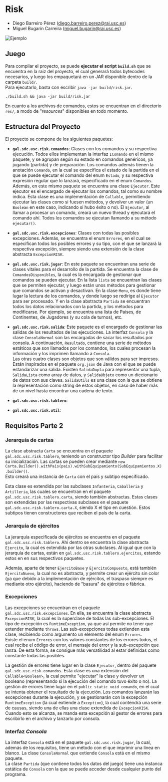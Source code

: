 # Risk

- Diego Barreiro Pérez ([diego.barreiro.perez@rai.usc.es](mailto:diego.barreiro.perez@rai.usc.es))
- Miguel Bugarín Carreira ([miguel.bugarin@rai.usc.es](mailto:miguel.bugarin@rai.usc.es))

![Ejemplo](https://i.imgur.com/wXqjwl2.png)

## Juego

Para compilar el proyecto, se puede **ejecutar el script `build.sh`** que se encuentra en la raiz del proyecto, el cual
generará todos bytecodes necesarios, y luego los empaquetará en un JAR disponible dentro de la carpeta `build/`.  
Para ejecutarlo, basta con escribir `java -jar build/risk.jar`.

```
./build.sh && java -jar build/risk.jar
```

En cuanto a los archivos de comandos, estos se encuentran en el directorio `res/`, a modo de "_resources_" disponibles
en todo momento.

## Estructura del Proyecto

El proyecto se compone de los siguientes paquetes:

* **`gal.sdc.usc.risk.comandos`**: Clases con los comandos y su respectiva ejecución. Todos ellos implementan la interfaz
`IComando` en el mismo paquete, y se agrupan según su estado en comandos genéricos, ya jugando (partida) y de
preparación. Los comandos además tienen la anotación `Comando`, en la cual se especifica el estado de la partida en el
que se puede ejecutar el comando del enum `Estado`, y su respectiva expresión regular que lo lanzará, especificado en
el enum `Comandos`.  
Además, en este mismo paquete se encuentra una clase `Ejecutor`. Este ejecutor es el encargado de ejecutar los comandos,
tal como su nombre indica. Esta clase es una implementación de `Callable`, permitiendo ejecutar las clases como si
fuesen métodos, y devolver un valor (un `Boolean` en este caso, indicando si hubo éxito o no). El `Ejecutor`, al llamar
a procesar un comando, creará un nuevo thread y ejecutará el comando ahí. Todos los comandos se ejecutan llamando a su
método `ejecutar()`.

* **`gal.sdc.usc.risk.excepciones`**: Clases con todas las posibles excepciones. Además, se encuentra el enum `Errores`,
en el cual se especifican todos los posibles errores y su tipo, con el que se lanzará la respectiva excepción, siempre
siendo una extensión de la clase abstracta `ExcepcionRISK`.

* **`gal.sdc.usc.risk.jugar`**: En este paquete se encuentran una serie de clases vitales para el desarrollo de la
partida. Se encuentra la clase de `ComandosDisponibles`, la cual es la encargada de gestionar que comandos se pueden
ejecutar. En la lista `lista` se encuentran las clases que se permiten ejecutar, y luego están unos métodos para
gestionar que comandos se activan y desactivan. En la clase `Menu`, es donde tiene lugar la lectura de los comandos, y
donde luego se redirige al `Ejecutor` para ser procesado. Y en la clase abstracta `Partida` se encuentran todos los
datos relacionados con la partida, y los métodos para modificarse. Por ejemplo, se encuentra una lista de Paises, de
Continentes, de Jugadores (y su cola de turnos), etc.

* **`gal.sdc.usc.risk.salida`**: Este paquete es el encargado de gestionar las salidas de los resultados de las
ejecuciones. La interfaz `Consola` y la clase `ConsolaNormal` son las encargadas de sacar los resultados por consola.
A continuación, `Resultado`, contiene una serie de métodos estáticos que son llamados por los comandos, los cuales
procesan la información y los imprimen llamando a `Consola`.  
Las otras cuatro clases son objetos que son válidos para ser impresos. Están inspirados en el paquete `org.json` de Java
con el que se puede estandarizar una salida. Existen `SalidaDupla` para representar una tupla, `SalidaLista` como
array de datos, y `SalidaObjeto` como un diccionario de datos con sus claves. `SalidaUtils` es una clase con la que
se obtiene la representación como string de estos objetos, en caso de haber más de un nivel hasta encontrar una cadena
de texto.

* **`gal.sdc.usc.risk.tablero`**:

* **`gal.sdc.usc.risk.util`**:

## Requisitos Parte 2

### Jerarquía de cartas

La clase abstracta `Carta` se encuentra en el paquete `gal.sdc.usc.risk.tablero`, teniendo un constructor tipo
_Builder_ para facilitar su inicialización. Las cartas se pueden crear mediante
`new Carta.Builder().withPais(pais).withSubEquipamiento(SubEquipamientos.X).builder()`.  
Esto creará una instancia de `Carta` con el país y subtipo especificado.

Esta clase es extendida por las subclases `Infanteria`, `Caballeria` y `Artilleria`, las cuales se encuentran en
el paquete `gal.sdc.usc.risk.tablero.carta`, siendo también abstractas. Estas clases son extendidas por las
respectivas subclases en el paquete `gal.sdc.usc.risk.tablero.carta.X`, siendo X el tipo en cuestión. Estos subtipos
tienen constructores que reciben el país de la carta.

### Jerarquía de ejércitos

La jerarquía especificada de ejércitos se encuentra en el paquete `gal.sdc.usc.risk.tablero`. Ahí dentro se encuentra
la clase abstracta `Ejercito`, la cual es extendida por las otras subclases. Al igual que con la jerarquía de cartas,
están en `gal.sdc.usc.risk.tablero.ejercitos`, estando estos en en sus respectivos paquetes.

Además, aparte de tener `EjercitoBase` y `EjercitoCompuesto`, está también `EjercitoNuevo`, la cual no es abstracta,
y permite crear un ejército sin color (ya que debido a la implementación de ejércitos, el traspaso siempre es mediante
otro ejército), haciendo de "basura" de ejércitos o fábrica.

### Excepciones

Las excepciones se encuentran en el paquete `gal.sdc.usc.risk.excepciones`. En ella, se encuentra la clase abstracta
`ExcepcionRISK`, la cual es la superclase de todas las sub-excepciones. El tipo de excepción es `RuntimeException`, ya
que así permite no tener que extender mediante `throws`. Las sub-excepciones todas extienden esta clase,
recibiendo como argumento un elemento del enum `Errores`.  
Existe el enum `Errores` con los valores constantes de los errores todos, el cual recibe el código de error, el mensaje
del error y la sub-excepción que lanza. De esta forma, se consigue más versatilidad al estar definidas como constante
todas las posibles.

La gestión de errores tiene lugar en la clase `Ejecutor`, dentro del paquete `gal.sdc.usc.risk.comandos`. Esta clase
es una extensión del `Callable<Boolean>`, la cual permite "ejecutar" la clase y devolver un booleano (representando
si la ejecución del comando tuvo éxito o no). La gestión de errores tiene lugar en el `public static void comando`,
en el cual se intenta obtener el resultado de la ejecución. Los comandos lanzarán las excepciones durante la ejecución,
y se gestionarán con la excepción `RuntimeException` (la cual extiende a `Exception`), la cual contendrá una serie de
causas, siendo una de ellas una clase extendida de `ExcepcionRISK`.  
Cuando esto se alcanza, se manda esta excepción al gestor de errores para escribirlo en el archivo y lanzarlo por
consola.

### Interfaz _Consola_

La interfaz `Consola` está en el paquete `gal.sdc.usc.risk.jugar`, la cual, además de los requisitos, tiene un método
con el que imprimir una línea en blanco. La clase `ConsolaNormal` que extiende `Consola` está en el mismo paquete.  
La clase `Partida` (que contiene todos los datos del juego) tiene una instanca estática de `Consola` con la que se
puede acceder desde cualquier punto del programa.
